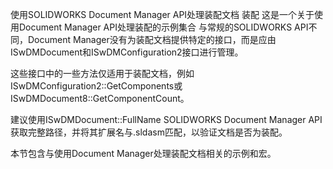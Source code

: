 使用SOLIDWORKS Document Manager API处理装配文档
装配
这是一个关于使用Document Manager API处理装配的示例集合
与常规的SOLIDWORKS API不同，Document Manager没有为装配文档提供特定的接口，而是应由ISwDMDocument和ISwDMConfiguration2接口进行管理。

这些接口中的一些方法仅适用于装配文档，例如ISwDMConfiguration2::GetComponents或ISwDMDocument8::GetComponentCount。

建议使用ISwDMDocument::FullName SOLIDWORKS Document Manager API获取完整路径，并将其扩展名与.sldasm匹配，以验证文档是否为装配。

本节包含与使用Document Manager处理装配文档相关的示例和宏。